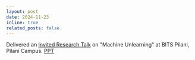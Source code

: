 ```yaml
---
layout: post
date: 2024-11-23
inline: true
related_posts: false
---
```


Delivered an <a href="https://www.linkedin.com/feed/update/urn:li:activity:7266412785515798528/">Invited Research Talk</a> on "Machine Unlearning" at BITS Pilani, Pilani Campus. <a href="https://drive.google.com/file/d/1H_Vyj3M7AT1DB4ni-VTvc3nIWaTLobPW/view?usp=sharing">PPT</a>
